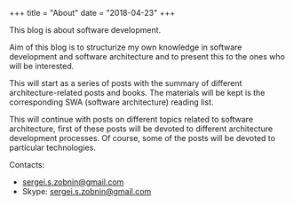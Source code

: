 +++
title = "About"
date = "2018-04-23"
+++

This blog is about software development.

Aim of this blog is to structurize my own knowledge in software development and software architecture and to present this to the ones who will be interested.

This will start as a series of posts with the summary of different architecture-related posts and books. The materials will be kept is the corresponding SWA (software architecture) reading list.

This will continue with posts on different topics related to software architecture, first of these posts will be devoted to different architecture development processes. Of course, some of the posts will be devoted to particular technologies.

Contacts:

* [sergei.s.zobnin@gmail.com](mailto:sergei.s.zobnin@gmail.com)
* Skype: sergei.s.zobnin@gmail.com